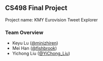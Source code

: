 ## **CS498 Final Project**

Project name: KMY Eurovision Tweet Explorer

### Team Overview

* Keyu Lu	         ([@minizhiren](https://github.com/minizhiren))
* Mei Han           ([@fishbrook](https://github.com/fishbrook))
* Yichong Liu                     ([@YiChong_Liu](https://github.com/YiChong-Liu))
